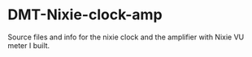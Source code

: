 # DMT-Nixie-clock-amp
Source files and info for the nixie clock and the amplifier with Nixie VU meter I built.

